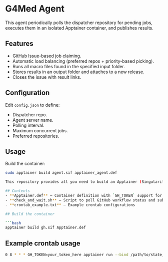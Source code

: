 # G4Med Agent

This agent periodically polls the dispatcher repository for pending jobs, executes them in an isolated Apptainer container, and publishes results.

## Features
- GitHub Issue-based job claiming.
- Automatic load balancing (preferred repos + priority-based picking).
- Runs all macro files found in the specified input folder.
- Stores results in an output folder and attaches to a new release.
- Closes the issue with result links.

## Configuration
Edit `config.json` to define:
- Dispatcher repo.
- Agent server name.
- Polling interval.
- Maximum concurrent jobs.
- Preferred repositories.

## Usage
Build the container:
```bash
sudo apptainer build agent.sif apptainer_agent.def

This repository provides all you need to build an Apptainer (Singularity) container with the `gh` CLI and an automatic polling script to monitor GitHub workflow runs and submit an LSF job when a successful run is detected.

## Contents
- **Apptainer.def** — Container definition with `GH_TOKEN` support for private repositories or workflow triggering
- **check_and_wait.sh** — Script to poll GitHub workflow status and submit LSF jobs
- **crontab_example.txt** — Example crontab configurations

## Build the container

```bash
apptainer build gh.sif Apptainer.def
```

## Example crontab usage

```bash
0 8 * * * GH_TOKEN=your_token_here apptainer run --bind /path/to/state_folder:/state /path/to/gh.sif >> /path/to/logfile.log 2>&1
```